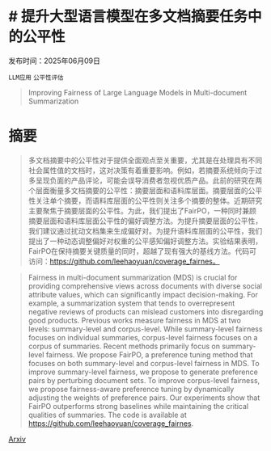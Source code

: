 # # 提升大型语言模型在多文档摘要任务中的公平性

发布时间：2025年06月09日

`LLM应用` `公平性评估`

> Improving Fairness of Large Language Models in Multi-document Summarization

# 摘要

> 多文档摘要中的公平性对于提供全面观点至关重要，尤其是在处理具有不同社会属性值的文档时，这对决策有着重要影响。例如，若摘要系统倾向于过多呈现负面的产品评论，可能会误导消费者忽视优质产品。此前的研究在两个层面衡量多文档摘要的公平性：摘要层面和语料库层面。摘要层面的公平性关注单个摘要，而语料库层面的公平性则关注多个摘要的整体。近期研究主要聚焦于摘要层面的公平性。为此，我们提出了FairPO，一种同时兼顾摘要层面和语料库层面公平性的偏好调整方法。为提升摘要层面的公平性，我们建议通过扰动文档集来生成偏好对。为提升语料库层面的公平性，我们提出了一种动态调整偏好对权重的公平感知偏好调整方法。实验结果表明，FairPO在保持摘要关键质量的同时，超越了现有强大的基线方法。代码可访问：https://github.com/leehaoyuan/coverage_fairnes。

> Fairness in multi-document summarization (MDS) is crucial for providing comprehensive views across documents with diverse social attribute values, which can significantly impact decision-making. For example, a summarization system that tends to overrepresent negative reviews of products can mislead customers into disregarding good products. Previous works measure fairness in MDS at two levels: summary-level and corpus-level. While summary-level fairness focuses on individual summaries, corpus-level fairness focuses on a corpus of summaries. Recent methods primarily focus on summary-level fairness. We propose FairPO, a preference tuning method that focuses on both summary-level and corpus-level fairness in MDS. To improve summary-level fairness, we propose to generate preference pairs by perturbing document sets. To improve corpus-level fairness, we propose fairness-aware preference tuning by dynamically adjusting the weights of preference pairs. Our experiments show that FairPO outperforms strong baselines while maintaining the critical qualities of summaries. The code is available at https://github.com/leehaoyuan/coverage_fairnes.

[Arxiv](https://arxiv.org/abs/2506.07479)